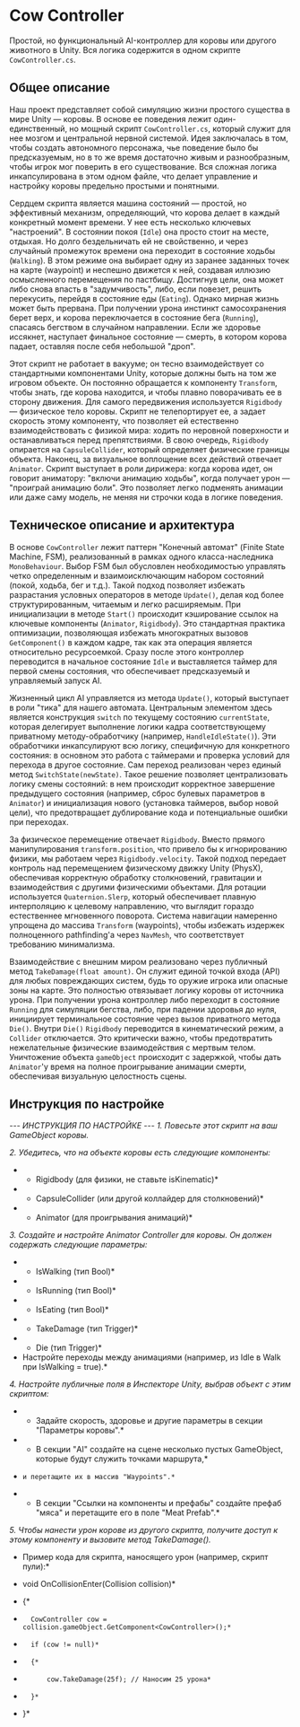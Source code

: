 # Cow Controller

Простой, но функциональный AI-контроллер для коровы или другого животного в Unity. Вся логика содержится в одном скрипте `CowController.cs`.

## Общее описание

Наш проект представляет собой симуляцию жизни простого существа в мире Unity — коровы. В основе ее поведения лежит один-единственный, но мощный скрипт `CowController.cs`, который служит для нее мозгом и центральной нервной системой. Идея заключалась в том, чтобы создать автономного персонажа, чье поведение было бы предсказуемым, но в то же время достаточно живым и разнообразным, чтобы игрок мог поверить в его существование. Вся сложная логика инкапсулирована в этом одном файле, что делает управление и настройку коровы предельно простыми и понятными.

Сердцем скрипта является машина состояний — простой, но эффективный механизм, определяющий, что корова делает в каждый конкретный момент времени. У нее есть несколько ключевых "настроений". В состоянии покоя (`Idle`) она просто стоит на месте, отдыхая. Но долго бездельничать ей не свойственно, и через случайный промежуток времени она переходит в состояние ходьбы (`Walking`). В этом режиме она выбирает одну из заранее заданных точек на карте (waypoint) и неспешно движется к ней, создавая иллюзию осмысленного перемещения по пастбищу. Достигнув цели, она может либо снова впасть в "задумчивость", либо, если повезет, решить перекусить, перейдя в состояние еды (`Eating`). Однако мирная жизнь может быть прервана. При получении урона инстинкт самосохранения берет верх, и корова переключается в состояние бега (`Running`), спасаясь бегством в случайном направлении. Если же здоровье иссякнет, наступает финальное состояние — смерть, в котором корова падает, оставляя после себя небольшой "дроп".

Этот скрипт не работает в вакууме; он тесно взаимодействует со стандартными компонентами Unity, которые должны быть на том же игровом объекте. Он постоянно обращается к компоненту `Transform`, чтобы знать, где корова находится, и чтобы плавно поворачивать ее в сторону движения. Для самого передвижения используется `Rigidbody` — физическое тело коровы. Скрипт не телепортирует ее, а задает скорость этому компоненту, что позволяет ей естественно взаимодействовать с физикой мира: ходить по неровной поверхности и останавливаться перед препятствиями. В свою очередь, `Rigidbody` опирается на `CapsuleCollider`, который определяет физические границы объекта. Наконец, за визуальное воплощение всех действий отвечает `Animator`. Скрипт выступает в роли дирижера: когда корова идет, он говорит аниматору: "включи анимацию ходьбы", когда получает урон — "проиграй анимацию боли". Это позволяет легко подменять анимации или даже саму модель, не меняя ни строчки кода в логике поведения.

## Техническое описание и архитектура

В основе `CowController` лежит паттерн "Конечный автомат" (Finite State Machine, FSM), реализованный в рамках одного класса-наследника `MonoBehaviour`. Выбор FSM был обусловлен необходимостью управлять четко определенным и взаимоисключающим набором состояний (покой, ходьба, бег и т.д.). Такой подход позволяет избежать разрастания условных операторов в методе `Update()`, делая код более структурированным, читаемым и легко расширяемым. При инициализации в методе `Start()` происходит кэширование ссылок на ключевые компоненты (`Animator`, `Rigidbody`). Это стандартная практика оптимизации, позволяющая избежать многократных вызовов `GetComponent()` в каждом кадре, так как эта операция является относительно ресурсоемкой. Сразу после этого контроллер переводится в начальное состояние `Idle` и выставляется таймер для первой смены состояния, что обеспечивает предсказуемый и управляемый запуск AI.

Жизненный цикл AI управляется из метода `Update()`, который выступает в роли "тика" для нашего автомата. Центральным элементом здесь является конструкция `switch` по текущему состоянию `currentState`, которая делегирует выполнение логики кадра соответствующему приватному методу-обработчику (например, `HandleIdleState()`). Эти обработчики инкапсулируют всю логику, специфичную для конкретного состояния: в основном это работа с таймерами и проверка условий для перехода в другое состояние. Сам переход реализован через единый метод `SwitchState(newState)`. Такое решение позволяет централизовать логику смены состояний: в нем происходит корректное завершение предыдущего состояния (например, сброс булевых параметров в `Animator`) и инициализация нового (установка таймеров, выбор новой цели), что предотвращает дублирование кода и потенциальные ошибки при переходах.

За физическое перемещение отвечает `Rigidbody`. Вместо прямого манипулирования `transform.position`, что привело бы к игнорированию физики, мы работаем через `Rigidbody.velocity`. Такой подход передает контроль над перемещением физическому движку Unity (PhysX), обеспечивая корректную обработку столкновений, гравитации и взаимодействия с другими физическими объектами. Для ротации используется `Quaternion.Slerp`, который обеспечивает плавную интерполяцию к целевому направлению, что выглядит гораздо естественнее мгновенного поворота. Система навигации намеренно упрощена до массива `Transform` (waypoints), чтобы избежать издержек полноценного pathfinding'а через `NavMesh`, что соответствует требованию минимализма.

Взаимодействие с внешним миром реализовано через публичный метод `TakeDamage(float amount)`. Он служит единой точкой входа (API) для любых повреждающих систем, будь то оружие игрока или опасные зоны на карте. Это полностью отвязывает логику коровы от источника урона. При получении урона контроллер либо переходит в состояние `Running` для симуляции бегства, либо, при падении здоровья до нуля, инициирует терминальное состояние через вызов приватного метода `Die()`. Внутри `Die()` `Rigidbody` переводится в кинематический режим, а `Collider` отключается. Это критически важно, чтобы предотвратить нежелательные физические взаимодействия с мертвым телом. Уничтожение объекта `gameObject` происходит с задержкой, чтобы дать `Animator`'у время на полное проигрывание анимации смерти, обеспечивая визуальную целостность сцены.

## Инструкция по настройке

*--- ИНСТРУКЦИЯ ПО НАСТРОЙКЕ ---*
*1. Повесьте этот скрипт на ваш GameObject коровы.*

*2. Убедитесь, что на объекте коровы есть следующие компоненты:*
*   - Rigidbody (для физики, не ставьте isKinematic)*
*   - CapsuleCollider (или другой коллайдер для столкновений)*
*   - Animator (для проигрывания анимаций)*

*3. Создайте и настройте Animator Controller для коровы. Он должен содержать следующие параметры:*
*   - IsWalking (тип Bool)*
*   - IsRunning (тип Bool)*
*   - IsEating (тип Bool)*
*   - TakeDamage (тип Trigger)*
*   - Die (тип Trigger)*
*   Настройте переходы между анимациями (например, из Idle в Walk при IsWalking = true).*

*4. Настройте публичные поля в Инспекторе Unity, выбрав объект с этим скриптом:*
*   - Задайте скорость, здоровье и другие параметры в секции "Параметры коровы".*
*   - В секции "AI" создайте на сцене несколько пустых GameObject, которые будут служить точками маршрута,*
*     и перетащите их в массив "Waypoints".*
*   - В секции "Ссылки на компоненты и префабы" создайте префаб "мяса" и перетащите его в поле "Meat Prefab".*

*5. Чтобы нанести урон корове из другого скрипта, получите доступ к этому компоненту и вызовите метод TakeDamage().*
*   Пример кода для скрипта, наносящего урон (например, скрипт пули):*

*   void OnCollisionEnter(Collision collision)*
*   {*
*       CowController cow = collision.gameObject.GetComponent<CowController>();*
*       if (cow != null)*
*       {*
*           cow.TakeDamage(25f); // Наносим 25 урона*
*       }*
*   }*